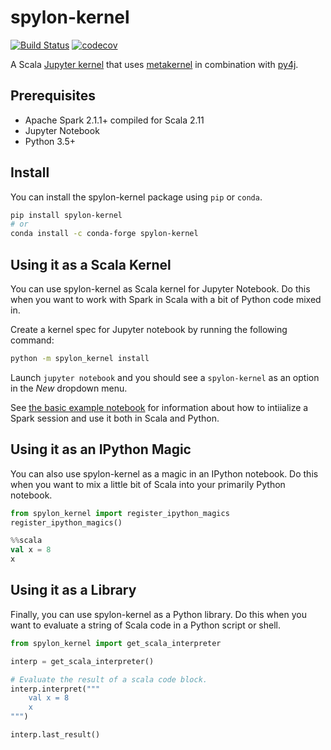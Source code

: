 # spylon-kernel
[![Build Status](https://travis-ci.org/maxpoint/spylon-kernel.svg?branch=master)](https://travis-ci.org/maxpoint/spylon-kernel)
[![codecov](https://codecov.io/gh/maxpoint/spylon-kernel/branch/master/graph/badge.svg)](https://codecov.io/gh/maxpoint/spylon-kernel)

A Scala [Jupyter kernel](http://jupyter.readthedocs.io/en/latest/projects/kernels.html) that uses [metakernel](https://github.com/Calysto/metakernel) in combination with [py4j](https://www.py4j.org/).

## Prerequisites

* Apache Spark 2.1.1+ compiled for Scala 2.11
* Jupyter Notebook
* Python 3.5+

## Install

You can install the spylon-kernel package using `pip` or `conda`.

```bash
pip install spylon-kernel
# or
conda install -c conda-forge spylon-kernel
```

## Using it as a Scala Kernel

You can use spylon-kernel as Scala kernel for Jupyter Notebook. Do this when you want
to work with Spark in Scala with a bit of Python code mixed in.

Create a kernel spec for Jupyter notebook by running the following command:

```bash
python -m spylon_kernel install
```

Launch `jupyter notebook` and you should see a `spylon-kernel` as an option
in the *New* dropdown menu.

See [the basic example notebook](./examples/basic_example.ipynb) for information
about how to intiialize a Spark session and use it both in Scala and Python.

## Using it as an IPython Magic

You can also use spylon-kernel as a magic in an IPython notebook. Do this when
you want to mix a little bit of Scala into your primarily Python notebook.

```python
from spylon_kernel import register_ipython_magics
register_ipython_magics()
```

```scala
%%scala
val x = 8
x
```

## Using it as a Library

Finally, you can use spylon-kernel as a Python library. Do this when you
want to evaluate a string of Scala code in a Python script or shell.

```python
from spylon_kernel import get_scala_interpreter

interp = get_scala_interpreter()

# Evaluate the result of a scala code block.
interp.interpret("""
    val x = 8
    x
""")

interp.last_result()
```
